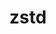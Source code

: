 ---
title: "zstd"
layout: cache
categories: [package, develop]
meta: {"compilers": ["apple-clang@16.0.0", "cce@18.0.0", "gcc@10.5.0", "gcc@11.1.0", "gcc@11.4.0", "gcc@12.3.0", "gcc@12.4.0", "gcc@13.2.0", "gcc@13.3.0", "gcc@7.3.1", "gcc@7.5.0", "intel-oneapi-compilers@2024.1.0", "intel-oneapi-compilers@2025.1.0", "msvc@19.39.33523"], "num_specs": 194, "num_specs_by_stack": {"aws-pcluster-neoverse_v1": 9, "aws-pcluster-x86_64_v4": 30, "bootstrap-aarch64-darwin": 7, "bootstrap-x86_64-linux-gnu": 8, "build_systems": 8, "data-vis-sdk": 8, "developer-tools-aarch64-linux-gnu": 8, "developer-tools-darwin": 7, "developer-tools-x86_64_v3-linux-gnu": 8, "e4s": 16, "e4s-cray-rhel": 12, "e4s-neoverse-v2": 16, "e4s-oneapi": 22, "e4s-rocm-external": 8, "hep": 8, "ml-darwin-aarch64-mps": 7, "ml-linux-aarch64-cpu": 8, "ml-linux-aarch64-cuda": 8, "ml-linux-x86_64-cpu": 8, "ml-linux-x86_64-cuda": 8, "ml-linux-x86_64-rocm": 8, "radiuss": 8, "radiuss-aws": 8, "radiuss-aws-aarch64": 11, "root": 194, "tutorial": 16, "windows-vis": 7}, "oss": ["amzn2", "centos7", "rhel8", "sequoia", "ubuntu18.04", "ubuntu20.04", "ubuntu22.04", "ubuntu24.04", "windows10.0.20348"], "platforms": ["darwin", "linux", "windows"], "stacks": ["aws-pcluster-neoverse_v1", "aws-pcluster-x86_64_v4", "bootstrap-aarch64-darwin", "bootstrap-x86_64-linux-gnu", "build_systems", "data-vis-sdk", "developer-tools-aarch64-linux-gnu", "developer-tools-darwin", "developer-tools-x86_64_v3-linux-gnu", "e4s", "e4s-cray-rhel", "e4s-neoverse-v2", "e4s-oneapi", "e4s-rocm-external", "hep", "ml-darwin-aarch64-mps", "ml-linux-aarch64-cpu", "ml-linux-aarch64-cuda", "ml-linux-x86_64-cpu", "ml-linux-x86_64-cuda", "ml-linux-x86_64-rocm", "radiuss", "radiuss-aws", "radiuss-aws-aarch64", "root", "tutorial", "windows-vis"], "targets": ["aarch64", "neoverse_v1", "neoverse_v2", "x86_64", "x86_64_v3", "x86_64_v4"], "versions": ["1.5.7"]}
spec_details: [{"compiler": "gcc@11.4.0", "hash": "2hme55xmmjsnmnus4gbr24rhoaxpp2ay", "os": "ubuntu22.04", "platform": "linux", "size": "-", "stacks": ["e4s", "e4s-rocm-external", "hep", "root", "tutorial"], "target": "x86_64_v3", "variants": ["build_system=makefile", "compression:=none", "libs:=shared,static", "+programs"], "versions": ["1.5.7"]}, {"compiler": "gcc@11.1.0", "hash": "2vryggn4zo4m4jaf64yanf5nahdpqlm2", "os": "ubuntu20.04", "platform": "linux", "size": "-", "stacks": ["data-vis-sdk", "root"], "target": "x86_64_v3", "variants": ["build_system=makefile", "compression:=none", "libs:=shared,static", "+programs"], "versions": ["1.5.7"]}, {"compiler": "intel-oneapi-compilers@2024.1.0", "hash": "2ymnzpmo4j3tmralraskw6ysjj2p2iyz", "os": "amzn2", "platform": "linux", "size": "-", "stacks": ["aws-pcluster-x86_64_v4", "root"], "target": "x86_64_v4", "variants": ["build_system=makefile", "compression:=none", "libs:=shared,static", "+programs"], "versions": ["1.5.7"]}, {"compiler": "gcc@13.3.0", "hash": "32xxs6di7rswuxohl274eenk66g27rol", "os": "rhel8", "platform": "linux", "size": "-", "stacks": ["developer-tools-aarch64-linux-gnu", "root"], "target": "aarch64", "variants": ["build_system=makefile", "compression:=none", "libs:=shared,static", "+programs"], "versions": ["1.5.7"]}, {"compiler": "intel-oneapi-compilers@2024.1.0", "hash": "3fbb76jeh2t47wmz6to74pbes34vowy5", "os": "amzn2", "platform": "linux", "size": "-", "stacks": ["aws-pcluster-x86_64_v4", "root"], "target": "x86_64_v3", "variants": ["build_system=makefile", "compression:=none", "libs:=shared,static", "+programs"], "versions": ["1.5.7"]}, {"compiler": "intel-oneapi-compilers@2025.1.0", "hash": "3in4kqqf6i74eai7hjmq3rqq3tp5jrd7", "os": "ubuntu22.04", "platform": "linux", "size": "-", "stacks": ["e4s-oneapi", "root"], "target": "x86_64_v3", "variants": ["build_system=makefile", "libs:=shared,static", "~programs"], "versions": ["1.5.7"]}, {"compiler": "gcc@7.3.1", "hash": "3lmp66r4mcfpkx2h3zuifvtuvie2e6z6", "os": "amzn2", "platform": "linux", "size": "-", "stacks": ["radiuss-aws-aarch64", "root"], "target": "aarch64", "variants": ["build_system=makefile", "compression:=none", "libs:=shared,static", "+programs"], "versions": ["1.5.7"]}, {"compiler": "gcc@13.2.0", "hash": "3qsmjx577d7gunybxfwrg43hzsf2eshf", "os": "ubuntu24.04", "platform": "linux", "size": "-", "stacks": ["ml-linux-aarch64-cpu", "ml-linux-aarch64-cuda", "root"], "target": "aarch64", "variants": ["build_system=makefile", "compression:=none", "libs:=shared,static", "+programs"], "versions": ["1.5.7"]}, {"compiler": "gcc@7.5.0", "hash": "3twyeevoiuitmzujdxt7vr563vgylocy", "os": "ubuntu18.04", "platform": "linux", "size": "-", "stacks": ["build_systems", "radiuss", "root"], "target": "x86_64_v3", "variants": ["build_system=makefile", "compression:=none", "libs:=shared,static", "+programs"], "versions": ["1.5.7"]}, {"compiler": "gcc@7.3.1", "hash": "3tzg2edwmx4xmb56xevpqnrfvft66mt3", "os": "amzn2", "platform": "linux", "size": "-", "stacks": ["radiuss-aws", "root"], "target": "x86_64_v3", "variants": ["build_system=makefile", "compression:=none", "libs:=shared,static", "+programs"], "versions": ["1.5.7"]}, {"compiler": "intel-oneapi-compilers@2024.1.0", "hash": "43kh6kv3464tw3yd4jxfv7ihcp3dl2b5", "os": "amzn2", "platform": "linux", "size": "-", "stacks": ["aws-pcluster-x86_64_v4", "root"], "target": "x86_64_v3", "variants": ["build_system=makefile", "compression:=none", "libs:=shared,static", "+programs"], "versions": ["1.5.7"]}, {"compiler": "intel-oneapi-compilers@2025.1.0", "hash": "4czh2ekdc4xontb5yqu7rm6lzcbwjusb", "os": "ubuntu22.04", "platform": "linux", "size": "-", "stacks": ["e4s-oneapi", "root"], "target": "x86_64_v3", "variants": ["build_system=makefile", "compression:=none", "libs:=shared,static", "+programs"], "versions": ["1.5.7"]}, {"compiler": "apple-clang@16.0.0", "hash": "4friablvl74bqampszwlzzmffvm2zboj", "os": "sequoia", "platform": "darwin", "size": "-", "stacks": ["bootstrap-aarch64-darwin", "developer-tools-darwin", "ml-darwin-aarch64-mps", "root"], "target": "aarch64", "variants": ["build_system=makefile", "compression:=none", "libs:=shared,static", "+programs"], "versions": ["1.5.7"]}, {"compiler": "cce@18.0.0", "hash": "4gzfylfjemcjxtui6c7r5agq2nu6wuss", "os": "rhel8", "platform": "linux", "size": "-", "stacks": ["e4s-cray-rhel", "root"], "target": "x86_64_v3", "variants": ["build_system=makefile", "libs:=shared,static", "~programs"], "versions": ["1.5.7"]}, {"compiler": "gcc@7.3.1", "hash": "4nnvjkujkzac7tyiatjwlt2psy4xnygi", "os": "amzn2", "platform": "linux", "size": "-", "stacks": ["radiuss-aws-aarch64", "root"], "target": "aarch64", "variants": ["build_system=makefile", "compression:=none", "libs:=shared,static", "+programs"], "versions": ["1.5.7"]}, {"compiler": "gcc@13.2.0", "hash": "4x66twiiom5ji7bdji3g5glnride7fnw", "os": "ubuntu24.04", "platform": "linux", "size": "-", "stacks": ["ml-linux-aarch64-cpu", "ml-linux-aarch64-cuda", "root"], "target": "aarch64", "variants": ["build_system=makefile", "compression:=none", "libs:=shared,static", "+programs"], "versions": ["1.5.7"]}, {"compiler": "intel-oneapi-compilers@2024.1.0", "hash": "57yew4dndxlfpakwa4z6ojju7ybhl6qg", "os": "amzn2", "platform": "linux", "size": "-", "stacks": ["aws-pcluster-x86_64_v4", "root"], "target": "x86_64_v3", "variants": ["build_system=makefile", "compression:=none", "libs:=shared,static", "+programs"], "versions": ["1.5.7"]}, {"compiler": "gcc@11.1.0", "hash": "5fuo73wpkjzfhrrf2yqwyq5ubjy3yah6", "os": "ubuntu20.04", "platform": "linux", "size": "-", "stacks": ["data-vis-sdk", "root"], "target": "x86_64_v3", "variants": ["build_system=makefile", "compression:=none", "libs:=shared,static", "+programs"], "versions": ["1.5.7"]}, {"compiler": "gcc@11.4.0", "hash": "5gylrsmjk66s3gocst2chcdez3nfipec", "os": "ubuntu22.04", "platform": "linux", "size": "-", "stacks": ["e4s-neoverse-v2", "root"], "target": "neoverse_v2", "variants": ["build_system=makefile", "compression:=none", "libs:=shared,static", "+programs"], "versions": ["1.5.7"]}, {"compiler": "intel-oneapi-compilers@2025.1.0", "hash": "5l53mmp7ybq7rslivxogjxbhdpdixebi", "os": "ubuntu22.04", "platform": "linux", "size": "-", "stacks": ["e4s-oneapi", "root"], "target": "x86_64_v3", "variants": ["build_system=makefile", "compression:=none", "libs:=shared,static", "+programs"], "versions": ["1.5.7"]}, {"compiler": "gcc@12.3.0", "hash": "5r2xn5efe7fwf5mm7v6vcznb27u2bm2n", "os": "ubuntu22.04", "platform": "linux", "size": "-", "stacks": ["root", "tutorial"], "target": "x86_64_v3", "variants": ["build_system=makefile", "compression:=none", "libs:=shared,static", "+programs"], "versions": ["1.5.7"]}, {"compiler": "gcc@13.3.0", "hash": "5xowc5wh2a4hpno7wjuecvfyqakpitia", "os": "rhel8", "platform": "linux", "size": "-", "stacks": ["developer-tools-aarch64-linux-gnu", "root"], "target": "aarch64", "variants": ["build_system=makefile", "compression:=none", "libs:=shared,static", "+programs"], "versions": ["1.5.7"]}, {"compiler": "gcc@7.3.1", "hash": "67fi34k5me72uazflu7kkz7ezxfnlkde", "os": "amzn2", "platform": "linux", "size": "-", "stacks": ["radiuss-aws-aarch64", "root"], "target": "aarch64", "variants": ["build_system=makefile", "compression:=none", "libs:=shared,static", "+programs"], "versions": ["1.5.7"]}, {"compiler": "gcc@7.3.1", "hash": "6c62wu4iohswtl5nxxlvwvcqeqq44zvd", "os": "amzn2", "platform": "linux", "size": "-", "stacks": ["radiuss-aws-aarch64", "root"], "target": "aarch64", "variants": ["build_system=makefile", "compression:=none", "libs:=shared,static", "+programs"], "versions": ["1.5.7"]}, {"compiler": "gcc@11.4.0", "hash": "6k6ozzcparn564crnmxeobzd6t2kj33q", "os": "ubuntu22.04", "platform": "linux", "size": "-", "stacks": ["e4s", "root"], "target": "x86_64_v3", "variants": ["build_system=makefile", "libs:=shared,static", "~programs"], "versions": ["1.5.7"]}, {"compiler": "gcc@13.2.0", "hash": "6oxf6h3m4c4vljdifgoitsfogssku25i", "os": "ubuntu24.04", "platform": "linux", "size": "-", "stacks": ["bootstrap-x86_64-linux-gnu", "ml-linux-x86_64-cpu", "ml-linux-x86_64-cuda", "ml-linux-x86_64-rocm", "root"], "target": "x86_64_v3", "variants": ["build_system=makefile", "compression:=none", "libs:=shared,static", "+programs"], "versions": ["1.5.7"]}, {"compiler": "gcc@7.5.0", "hash": "73msvq7hmnpj3fuomijtqakvdu2ko3vt", "os": "ubuntu18.04", "platform": "linux", "size": "-", "stacks": ["build_systems", "radiuss", "root"], "target": "x86_64_v3", "variants": ["build_system=makefile", "compression:=none", "libs:=shared,static", "+programs"], "versions": ["1.5.7"]}, {"compiler": "gcc@12.3.0", "hash": "75xbavqfkttes5udzgirxglyfkv2qn4c", "os": "ubuntu22.04", "platform": "linux", "size": "-", "stacks": ["root", "tutorial"], "target": "x86_64_v3", "variants": ["build_system=makefile", "compression:=none", "libs:=shared,static", "+programs"], "versions": ["1.5.7"]}, {"compiler": "apple-clang@16.0.0", "hash": "7esy7zn3zq3zl76yii6wq4jfquhiqoub", "os": "sequoia", "platform": "darwin", "size": "-", "stacks": ["bootstrap-aarch64-darwin", "developer-tools-darwin", "ml-darwin-aarch64-mps", "root"], "target": "aarch64", "variants": ["build_system=makefile", "compression:=none", "libs:=shared,static", "+programs"], "versions": ["1.5.7"]}, {"compiler": "apple-clang@16.0.0", "hash": "7ffrbpp6qycsxzse7fts46xqizail33d", "os": "sequoia", "platform": "darwin", "size": "-", "stacks": ["bootstrap-aarch64-darwin", "developer-tools-darwin", "ml-darwin-aarch64-mps", "root"], "target": "aarch64", "variants": ["build_system=makefile", "compression:=none", "libs:=shared,static", "+programs"], "versions": ["1.5.7"]}, {"compiler": "gcc@12.3.0", "hash": "7kgl4aqmfjm5bv7utvhlh4cgqbbyusqr", "os": "ubuntu22.04", "platform": "linux", "size": "-", "stacks": ["root", "tutorial"], "target": "x86_64_v3", "variants": ["build_system=makefile", "compression:=none", "libs:=shared,static", "+programs"], "versions": ["1.5.7"]}, {"compiler": "intel-oneapi-compilers@2024.1.0", "hash": "7mhht5jhcoqjwetwwgmt7qpolmtjcddd", "os": "amzn2", "platform": "linux", "size": "-", "stacks": ["aws-pcluster-x86_64_v4", "root"], "target": "x86_64_v4", "variants": ["build_system=makefile", "compression:=none", "libs:=shared,static", "+programs"], "versions": ["1.5.7"]}, {"compiler": "gcc@11.1.0", "hash": "7nmpz6q2hivxh5d33j5zodpoy7kydnaj", "os": "ubuntu20.04", "platform": "linux", "size": "-", "stacks": ["data-vis-sdk", "root"], "target": "x86_64_v3", "variants": ["build_system=makefile", "compression:=none", "libs:=shared,static", "+programs"], "versions": ["1.5.7"]}, {"compiler": "gcc@7.3.1", "hash": "7ohift2ix6go5nanif6v67l5wy7hmdhk", "os": "amzn2", "platform": "linux", "size": "-", "stacks": ["radiuss-aws", "root"], "target": "x86_64_v3", "variants": ["build_system=makefile", "compression:=none", "libs:=shared,static", "+programs"], "versions": ["1.5.7"]}, {"compiler": "gcc@11.4.0", "hash": "7s276g7rccnf7jekjoscfydaj3pjawao", "os": "ubuntu22.04", "platform": "linux", "size": "-", "stacks": ["e4s-neoverse-v2", "root"], "target": "neoverse_v2", "variants": ["build_system=makefile", "libs:=shared,static", "~programs"], "versions": ["1.5.7"]}, {"compiler": "gcc@11.4.0", "hash": "a3cwrhf2rnsxingf4f37aigos3ka66wf", "os": "ubuntu22.04", "platform": "linux", "size": "-", "stacks": ["e4s-neoverse-v2", "root"], "target": "neoverse_v2", "variants": ["build_system=makefile", "compression:=none", "libs:=shared,static", "+programs"], "versions": ["1.5.7"]}, {"compiler": "gcc@7.3.1", "hash": "a4twukfhicadjyfilzlotsgayjlp253e", "os": "amzn2", "platform": "linux", "size": "-", "stacks": ["radiuss-aws-aarch64", "root"], "target": "aarch64", "variants": ["build_system=makefile", "compression:=none", "libs:=shared,static", "+programs"], "versions": ["1.5.7"]}, {"compiler": "gcc@13.2.0", "hash": "abbqjtkrnx53qk73vkrp5bcpje5vbl4o", "os": "ubuntu24.04", "platform": "linux", "size": "-", "stacks": ["bootstrap-x86_64-linux-gnu", "ml-linux-x86_64-cpu", "ml-linux-x86_64-cuda", "ml-linux-x86_64-rocm", "root"], "target": "x86_64_v3", "variants": ["build_system=makefile", "compression:=none", "libs:=shared,static", "+programs"], "versions": ["1.5.7"]}, {"compiler": "intel-oneapi-compilers@2025.1.0", "hash": "accpz3aa2oe477umpaa3rvwognh7gzz3", "os": "ubuntu22.04", "platform": "linux", "size": "-", "stacks": ["e4s-oneapi", "root"], "target": "x86_64_v3", "variants": ["build_system=makefile", "libs:=shared,static", "~programs"], "versions": ["1.5.7"]}, {"compiler": "msvc@19.39.33523", "hash": "apkyaubmbxxzfcosme6nhycy7sivi7nd", "os": "windows10.0.20348", "platform": "windows", "size": "-", "stacks": ["root", "windows-vis"], "target": "x86_64", "variants": ["build_system=cmake", "build_type=Release", "generator=ninja", "~ipo", "libs:=shared,static", "~programs"], "versions": ["1.5.7"]}, {"compiler": "gcc@7.5.0", "hash": "aptdoum2ruf2ff6e4mimduvlzoocqjs2", "os": "ubuntu18.04", "platform": "linux", "size": "-", "stacks": ["build_systems", "radiuss", "root"], "target": "x86_64_v3", "variants": ["build_system=makefile", "compression:=none", "libs:=shared,static", "+programs"], "versions": ["1.5.7"]}, {"compiler": "gcc@7.3.1", "hash": "axfxff4s6k4trquw43ymaxllvuuetyxs", "os": "amzn2", "platform": "linux", "size": "-", "stacks": ["radiuss-aws-aarch64", "root"], "target": "aarch64", "variants": ["build_system=makefile", "compression:=none", "libs:=shared,static", "+programs"], "versions": ["1.5.7"]}, {"compiler": "gcc@13.2.0", "hash": "bboewskymokr7b6zvwn3zpeqlozxbuw6", "os": "ubuntu24.04", "platform": "linux", "size": "-", "stacks": ["ml-linux-aarch64-cpu", "ml-linux-aarch64-cuda", "root"], "target": "aarch64", "variants": ["build_system=makefile", "compression:=none", "libs:=shared,static", "+programs"], "versions": ["1.5.7"]}, {"compiler": "gcc@11.4.0", "hash": "bdobafmsbe7relb35gv32s2pqybvnr5y", "os": "ubuntu22.04", "platform": "linux", "size": "-", "stacks": ["e4s", "e4s-rocm-external", "hep", "root", "tutorial"], "target": "x86_64_v3", "variants": ["build_system=makefile", "compression:=none", "libs:=shared,static", "+programs"], "versions": ["1.5.7"]}, {"compiler": "gcc@7.3.1", "hash": "bdytu53vmdmcvkzya6mwavplgwymhruq", "os": "amzn2", "platform": "linux", "size": "-", "stacks": ["radiuss-aws", "root"], "target": "x86_64_v3", "variants": ["build_system=makefile", "compression:=none", "libs:=shared,static", "+programs"], "versions": ["1.5.7"]}, {"compiler": "gcc@11.4.0", "hash": "cgkiug2raat5yckxwfagejnte74ungb5", "os": "ubuntu22.04", "platform": "linux", "size": "-", "stacks": ["e4s", "root"], "target": "x86_64_v3", "variants": ["build_system=makefile", "libs:=shared,static", "~programs"], "versions": ["1.5.7"]}, {"compiler": "cce@18.0.0", "hash": "cgukhekpipj3aojcxmmtrui7obodgu7i", "os": "rhel8", "platform": "linux", "size": "-", "stacks": ["e4s-cray-rhel", "root"], "target": "x86_64_v3", "variants": ["build_system=makefile", "compression:=none", "libs:=shared,static", "+programs"], "versions": ["1.5.7"]}, {"compiler": "gcc@13.3.0", "hash": "cgzshd3zo4tsg6teltkuvrc4cn2gubci", "os": "rhel8", "platform": "linux", "size": "-", "stacks": ["developer-tools-aarch64-linux-gnu", "root"], "target": "aarch64", "variants": ["build_system=makefile", "compression:=none", "libs:=shared,static", "+programs"], "versions": ["1.5.7"]}, {"compiler": "gcc@12.3.0", "hash": "csbkly2wbyf5kq2roo5nbgingxj34u2u", "os": "ubuntu22.04", "platform": "linux", "size": "-", "stacks": ["root", "tutorial"], "target": "x86_64_v3", "variants": ["build_system=makefile", "compression:=none", "libs:=shared,static", "+programs"], "versions": ["1.5.7"]}, {"compiler": "intel-oneapi-compilers@2024.1.0", "hash": "cvhxer7o74qmphkgo3q77d7aiumsf2l2", "os": "amzn2", "platform": "linux", "size": "-", "stacks": ["aws-pcluster-x86_64_v4", "root"], "target": "x86_64_v3", "variants": ["build_system=makefile", "compression:=none", "libs:=shared,static", "+programs"], "versions": ["1.5.7"]}, {"compiler": "gcc@12.4.0", "hash": "dkqifuxe43ahg3xzmc4hp4q6onelwr7m", "os": "amzn2", "platform": "linux", "size": "-", "stacks": ["aws-pcluster-neoverse_v1", "root"], "target": "neoverse_v1", "variants": ["build_system=makefile", "compression:=none", "libs:=shared,static", "+programs"], "versions": ["1.5.7"]}, {"compiler": "intel-oneapi-compilers@2024.1.0", "hash": "dlulw4y57pnbrafomznap35gk6vdmio5", "os": "amzn2", "platform": "linux", "size": "-", "stacks": ["aws-pcluster-x86_64_v4", "root"], "target": "x86_64_v3", "variants": ["build_system=makefile", "compression:=none", "libs:=shared,static", "+programs"], "versions": ["1.5.7"]}, {"compiler": "intel-oneapi-compilers@2025.1.0", "hash": "dny7v33kamr7ceqrvtijvxfn32l65uxd", "os": "ubuntu22.04", "platform": "linux", "size": "-", "stacks": ["e4s-oneapi", "root"], "target": "x86_64_v3", "variants": ["build_system=makefile", "libs:=shared,static", "~programs"], "versions": ["1.5.7"]}, {"compiler": "gcc@7.5.0", "hash": "dvw5ddvwcoua2rg2e4bgl7r2ublivwgf", "os": "ubuntu18.04", "platform": "linux", "size": "-", "stacks": ["build_systems", "radiuss", "root"], "target": "x86_64_v3", "variants": ["build_system=makefile", "compression:=none", "libs:=shared,static", "+programs"], "versions": ["1.5.7"]}, {"compiler": "gcc@7.3.1", "hash": "dwmsnbdyj2vres7e4t5nbs2rrbqd3ior", "os": "amzn2", "platform": "linux", "size": "-", "stacks": ["radiuss-aws-aarch64", "root"], "target": "aarch64", "variants": ["build_system=makefile", "compression:=none", "libs:=shared,static", "+programs"], "versions": ["1.5.7"]}, {"compiler": "gcc@12.4.0", "hash": "dxqehzxnvkg7i4g4du3mkvjd6ylmxr57", "os": "amzn2", "platform": "linux", "size": "-", "stacks": ["aws-pcluster-neoverse_v1", "root"], "target": "neoverse_v1", "variants": ["build_system=makefile", "compression:=none", "libs:=shared,static", "+programs"], "versions": ["1.5.7"]}, {"compiler": "intel-oneapi-compilers@2025.1.0", "hash": "e7lpomn2pka5ogl6unuihvexvtcfojqr", "os": "ubuntu22.04", "platform": "linux", "size": "-", "stacks": ["e4s-oneapi", "root"], "target": "x86_64_v3", "variants": ["build_system=makefile", "libs:=shared,static", "~programs"], "versions": ["1.5.7"]}, {"compiler": "gcc@11.4.0", "hash": "efpmym2qp2buz2x553fitjupkc3cq4w5", "os": "ubuntu22.04", "platform": "linux", "size": "-", "stacks": ["e4s-neoverse-v2", "root"], "target": "neoverse_v2", "variants": ["build_system=makefile", "libs:=shared,static", "~programs"], "versions": ["1.5.7"]}, {"compiler": "gcc@11.4.0", "hash": "ej7zbg5p3ddz6qkjgi5r7mi6yyt4ilef", "os": "ubuntu22.04", "platform": "linux", "size": "-", "stacks": ["e4s", "root"], "target": "x86_64_v3", "variants": ["build_system=makefile", "libs:=shared,static", "~programs"], "versions": ["1.5.7"]}, {"compiler": "gcc@13.3.0", "hash": "epykb4mgqpdycc6xs3et7stzvwxediy7", "os": "rhel8", "platform": "linux", "size": "-", "stacks": ["developer-tools-aarch64-linux-gnu", "root"], "target": "aarch64", "variants": ["build_system=makefile", "compression:=none", "libs:=shared,static", "+programs"], "versions": ["1.5.7"]}, {"compiler": "cce@18.0.0", "hash": "etzg7p63pifgq5m7vaokee6le5lk6ufg", "os": "rhel8", "platform": "linux", "size": "-", "stacks": ["e4s-cray-rhel", "root"], "target": "x86_64_v3", "variants": ["build_system=makefile", "compression:=none", "libs:=shared,static", "+programs"], "versions": ["1.5.7"]}, {"compiler": "gcc@11.4.0", "hash": "f2s453slzylibazowqhwgvcnx6hinum3", "os": "ubuntu22.04", "platform": "linux", "size": "-", "stacks": ["e4s", "e4s-rocm-external", "hep", "root", "tutorial"], "target": "x86_64_v3", "variants": ["build_system=makefile", "compression:=none", "libs:=shared,static", "+programs"], "versions": ["1.5.7"]}, {"compiler": "gcc@11.1.0", "hash": "f64uarne6chde6lvr7r5qequwdjdm4sv", "os": "ubuntu20.04", "platform": "linux", "size": "-", "stacks": ["data-vis-sdk", "root"], "target": "x86_64_v3", "variants": ["build_system=makefile", "compression:=none", "libs:=shared,static", "+programs"], "versions": ["1.5.7"]}, {"compiler": "gcc@7.5.0", "hash": "flkblic6acpvbb4c22xkody2lyqmnjvt", "os": "ubuntu18.04", "platform": "linux", "size": "-", "stacks": ["build_systems", "radiuss", "root"], "target": "x86_64_v3", "variants": ["build_system=makefile", "compression:=none", "libs:=shared,static", "+programs"], "versions": ["1.5.7"]}, {"compiler": "gcc@11.4.0", "hash": "furyoxzkxqhbvcfqqxhvitygy5mhepru", "os": "ubuntu22.04", "platform": "linux", "size": "-", "stacks": ["e4s-neoverse-v2", "root"], "target": "neoverse_v2", "variants": ["build_system=makefile", "compression:=none", "libs:=shared,static", "+programs"], "versions": ["1.5.7"]}, {"compiler": "gcc@7.5.0", "hash": "fw224xxlqahk6yl5ylktcs6blcda5hgt", "os": "ubuntu18.04", "platform": "linux", "size": "-", "stacks": ["build_systems", "radiuss", "root"], "target": "x86_64_v3", "variants": ["build_system=makefile", "compression:=none", "libs:=shared,static", "+programs"], "versions": ["1.5.7"]}, {"compiler": "intel-oneapi-compilers@2024.1.0", "hash": "g43wwdjlyim2cuuheovgmoplrspnzkjs", "os": "amzn2", "platform": "linux", "size": "-", "stacks": ["aws-pcluster-x86_64_v4", "root"], "target": "x86_64_v3", "variants": ["build_system=makefile", "compression:=none", "libs:=shared,static", "+programs"], "versions": ["1.5.7"]}, {"compiler": "intel-oneapi-compilers@2025.1.0", "hash": "g5au5rhi37hs5flntyapgnlelugledlb", "os": "ubuntu22.04", "platform": "linux", "size": "-", "stacks": ["e4s-oneapi", "root"], "target": "x86_64_v3", "variants": ["build_system=makefile", "compression:=none", "libs:=shared,static", "+programs"], "versions": ["1.5.7"]}, {"compiler": "cce@18.0.0", "hash": "gba6vdipujxookqilna24ctaijjhrwzv", "os": "rhel8", "platform": "linux", "size": "-", "stacks": ["e4s-cray-rhel", "root"], "target": "x86_64_v3", "variants": ["build_system=makefile", "libs:=shared,static", "~programs"], "versions": ["1.5.7"]}, {"compiler": "gcc@7.3.1", "hash": "ggkpasmobqsppcxjgxt5cbdowksbgdyy", "os": "amzn2", "platform": "linux", "size": "-", "stacks": ["radiuss-aws-aarch64", "root"], "target": "aarch64", "variants": ["build_system=makefile", "compression:=none", "libs:=shared,static", "+programs"], "versions": ["1.5.7"]}, {"compiler": "intel-oneapi-compilers@2025.1.0", "hash": "go7z4rahjwqsgympa25fpzzrhnz7f75u", "os": "ubuntu22.04", "platform": "linux", "size": "-", "stacks": ["e4s-oneapi", "root"], "target": "x86_64_v3", "variants": ["build_system=makefile", "libs:=shared,static", "~programs"], "versions": ["1.5.7"]}, {"compiler": "intel-oneapi-compilers@2025.1.0", "hash": "gpmswfdycfwwtza3c4nhwyouop3ezcex", "os": "ubuntu22.04", "platform": "linux", "size": "-", "stacks": ["e4s-oneapi", "root"], "target": "x86_64_v3", "variants": ["build_system=makefile", "compression:=none", "libs:=shared,static", "+programs"], "versions": ["1.5.7"]}, {"compiler": "gcc@11.4.0", "hash": "h5rv5s5ipz7fakm263xq6yabzt3wpqa6", "os": "ubuntu22.04", "platform": "linux", "size": "-", "stacks": ["e4s", "e4s-rocm-external", "hep", "root", "tutorial"], "target": "x86_64_v3", "variants": ["build_system=makefile", "compression:=none", "libs:=shared,static", "+programs"], "versions": ["1.5.7"]}, {"compiler": "gcc@13.2.0", "hash": "hegb6iliunask635fshtm55mk53oqugj", "os": "ubuntu24.04", "platform": "linux", "size": "-", "stacks": ["ml-linux-aarch64-cpu", "ml-linux-aarch64-cuda", "root"], "target": "aarch64", "variants": ["build_system=makefile", "compression:=none", "libs:=shared,static", "+programs"], "versions": ["1.5.7"]}, {"compiler": "gcc@7.3.1", "hash": "hhh2ongpt2ost4gql3j5k6jqj4pr4yll", "os": "amzn2", "platform": "linux", "size": "-", "stacks": ["radiuss-aws", "root"], "target": "x86_64_v3", "variants": ["build_system=makefile", "compression:=none", "libs:=shared,static", "+programs"], "versions": ["1.5.7"]}, {"compiler": "gcc@13.2.0", "hash": "hncsudw2yggffx6k2ddyjslzu5evcs2x", "os": "ubuntu24.04", "platform": "linux", "size": "-", "stacks": ["ml-linux-aarch64-cpu", "ml-linux-aarch64-cuda", "root"], "target": "aarch64", "variants": ["build_system=makefile", "compression:=none", "libs:=shared,static", "+programs"], "versions": ["1.5.7"]}, {"compiler": "gcc@13.2.0", "hash": "hrgwht2njt7fohmc3bsblauzdk754u5y", "os": "ubuntu24.04", "platform": "linux", "size": "-", "stacks": ["bootstrap-x86_64-linux-gnu", "ml-linux-x86_64-cpu", "ml-linux-x86_64-cuda", "ml-linux-x86_64-rocm", "root"], "target": "x86_64_v3", "variants": ["build_system=makefile", "compression:=none", "libs:=shared,static", "+programs"], "versions": ["1.5.7"]}, {"compiler": "gcc@10.5.0", "hash": "hyvf5g6qufzxzbtyyxiwbwsm22i3stj2", "os": "centos7", "platform": "linux", "size": "-", "stacks": ["developer-tools-x86_64_v3-linux-gnu", "root"], "target": "x86_64_v3", "variants": ["build_system=makefile", "compression:=none", "libs:=shared,static", "+programs"], "versions": ["1.5.7"]}, {"compiler": "apple-clang@16.0.0", "hash": "i2jtubtim3arjusnntkl7dorlxg2qcht", "os": "sequoia", "platform": "darwin", "size": "-", "stacks": ["bootstrap-aarch64-darwin", "developer-tools-darwin", "ml-darwin-aarch64-mps", "root"], "target": "aarch64", "variants": ["build_system=makefile", "compression:=none", "libs:=shared,static", "+programs"], "versions": ["1.5.7"]}, {"compiler": "cce@18.0.0", "hash": "ierw2oy5xogz46colrrhi5ysxc65ftsl", "os": "rhel8", "platform": "linux", "size": "-", "stacks": ["e4s-cray-rhel", "root"], "target": "x86_64_v3", "variants": ["build_system=makefile", "libs:=shared,static", "~programs"], "versions": ["1.5.7"]}, {"compiler": "gcc@13.2.0", "hash": "iiol46qsnat6jm4rhcn75qr33eqlwm4r", "os": "ubuntu24.04", "platform": "linux", "size": "-", "stacks": ["bootstrap-x86_64-linux-gnu", "ml-linux-x86_64-cpu", "ml-linux-x86_64-cuda", "ml-linux-x86_64-rocm", "root"], "target": "x86_64_v3", "variants": ["build_system=makefile", "compression:=none", "libs:=shared,static", "+programs"], "versions": ["1.5.7"]}, {"compiler": "gcc@10.5.0", "hash": "ijnac5kfryjfkxf7pmdgbhr4ngacmbz2", "os": "centos7", "platform": "linux", "size": "-", "stacks": ["developer-tools-x86_64_v3-linux-gnu", "root"], "target": "x86_64_v3", "variants": ["build_system=makefile", "compression:=none", "libs:=shared,static", "+programs"], "versions": ["1.5.7"]}, {"compiler": "gcc@11.4.0", "hash": "ila5ulsfjvd7dutbnrrufxfcx4ws3h32", "os": "ubuntu22.04", "platform": "linux", "size": "-", "stacks": ["e4s", "e4s-rocm-external", "hep", "root", "tutorial"], "target": "x86_64_v3", "variants": ["build_system=makefile", "compression:=none", "libs:=shared,static", "+programs"], "versions": ["1.5.7"]}, {"compiler": "gcc@11.4.0", "hash": "j4xlplmdzfu7exu7wvxw7ualmtdpneos", "os": "ubuntu22.04", "platform": "linux", "size": "-", "stacks": ["e4s", "root"], "target": "x86_64_v3", "variants": ["build_system=makefile", "libs:=shared,static", "~programs"], "versions": ["1.5.7"]}, {"compiler": "gcc@11.4.0", "hash": "jkypxkxs2n5f6z3q2kywlfil72fgfese", "os": "ubuntu22.04", "platform": "linux", "size": "-", "stacks": ["e4s", "e4s-rocm-external", "hep", "root", "tutorial"], "target": "x86_64_v3", "variants": ["build_system=makefile", "compression:=none", "libs:=shared,static", "+programs"], "versions": ["1.5.7"]}, {"compiler": "msvc@19.39.33523", "hash": "jtsokm6duwvxzwmxcdte6wyf6ekgshvz", "os": "windows10.0.20348", "platform": "windows", "size": "-", "stacks": ["root", "windows-vis"], "target": "x86_64", "variants": ["build_system=cmake", "build_type=Release", "generator=ninja", "~ipo", "libs:=shared,static", "~programs"], "versions": ["1.5.7"]}, {"compiler": "gcc@11.1.0", "hash": "k32fgrutvdfob4ooxqeppiad3locvsjb", "os": "ubuntu20.04", "platform": "linux", "size": "-", "stacks": ["data-vis-sdk", "root"], "target": "x86_64_v3", "variants": ["build_system=makefile", "compression:=none", "libs:=shared,static", "+programs"], "versions": ["1.5.7"]}, {"compiler": "intel-oneapi-compilers@2025.1.0", "hash": "k4xk6nmfenjdprd5yp5ffjk5ug4g35xm", "os": "ubuntu22.04", "platform": "linux", "size": "-", "stacks": ["e4s-oneapi", "root"], "target": "x86_64_v3", "variants": ["build_system=makefile", "libs:=shared,static", "~programs"], "versions": ["1.5.7"]}, {"compiler": "gcc@13.3.0", "hash": "kcas5nt7h55koinsu6ow4otsfz62wwpv", "os": "rhel8", "platform": "linux", "size": "-", "stacks": ["developer-tools-aarch64-linux-gnu", "root"], "target": "aarch64", "variants": ["build_system=makefile", "compression:=none", "libs:=shared,static", "+programs"], "versions": ["1.5.7"]}, {"compiler": "gcc@12.3.0", "hash": "kcd26tbzk3nodpzfwtc3j4uitoragqse", "os": "ubuntu22.04", "platform": "linux", "size": "-", "stacks": ["root", "tutorial"], "target": "x86_64_v3", "variants": ["build_system=makefile", "compression:=none", "libs:=shared,static", "+programs"], "versions": ["1.5.7"]}, {"compiler": "intel-oneapi-compilers@2024.1.0", "hash": "khzpeu7uhibgdrmrhkwhl74k3vhpfh2d", "os": "amzn2", "platform": "linux", "size": "-", "stacks": ["aws-pcluster-x86_64_v4", "root"], "target": "x86_64_v3", "variants": ["build_system=makefile", "compression:=none", "libs:=shared,static", "+programs"], "versions": ["1.5.7"]}, {"compiler": "gcc@10.5.0", "hash": "kuw7fmwgxgtn4q4geoy5uahwec5wj6ir", "os": "centos7", "platform": "linux", "size": "-", "stacks": ["developer-tools-x86_64_v3-linux-gnu", "root"], "target": "x86_64_v3", "variants": ["build_system=makefile", "compression:=none", "libs:=shared,static", "+programs"], "versions": ["1.5.7"]}, {"compiler": "gcc@11.4.0", "hash": "kvjmbmdjhbxnqp6jvuotuz5arww6c2b6", "os": "ubuntu22.04", "platform": "linux", "size": "-", "stacks": ["e4s-neoverse-v2", "root"], "target": "neoverse_v2", "variants": ["build_system=makefile", "libs:=shared,static", "~programs"], "versions": ["1.5.7"]}, {"compiler": "gcc@13.2.0", "hash": "l4dynezi725kt4hewtovrzxz6256msh2", "os": "ubuntu24.04", "platform": "linux", "size": "-", "stacks": ["bootstrap-x86_64-linux-gnu", "ml-linux-x86_64-cpu", "ml-linux-x86_64-cuda", "ml-linux-x86_64-rocm", "root"], "target": "x86_64_v3", "variants": ["build_system=makefile", "compression:=none", "libs:=shared,static", "+programs"], "versions": ["1.5.7"]}, {"compiler": "intel-oneapi-compilers@2024.1.0", "hash": "l7x5kaupfr53b3ju6zyv272ndbikkbrx", "os": "amzn2", "platform": "linux", "size": "-", "stacks": ["aws-pcluster-x86_64_v4", "root"], "target": "x86_64_v4", "variants": ["build_system=makefile", "compression:=none", "libs:=shared,static", "+programs"], "versions": ["1.5.7"]}, {"compiler": "intel-oneapi-compilers@2024.1.0", "hash": "lf64qsoh5reyami2khtihkvxuz2zq7ja", "os": "amzn2", "platform": "linux", "size": "-", "stacks": ["aws-pcluster-x86_64_v4", "root"], "target": "x86_64_v3", "variants": ["build_system=makefile", "compression:=none", "libs:=shared,static", "+programs"], "versions": ["1.5.7"]}, {"compiler": "intel-oneapi-compilers@2024.1.0", "hash": "lhognvi2tysmbk66he54fotxdwrbil3o", "os": "amzn2", "platform": "linux", "size": "-", "stacks": ["aws-pcluster-x86_64_v4", "root"], "target": "x86_64_v3", "variants": ["build_system=makefile", "compression:=none", "libs:=shared,static", "+programs"], "versions": ["1.5.7"]}, {"compiler": "intel-oneapi-compilers@2025.1.0", "hash": "lincg3solbwtpg5l6bytd2cb3zuujf7l", "os": "ubuntu22.04", "platform": "linux", "size": "-", "stacks": ["e4s-oneapi", "root"], "target": "x86_64_v3", "variants": ["build_system=makefile", "libs:=shared,static", "~programs"], "versions": ["1.5.7"]}, {"compiler": "gcc@11.4.0", "hash": "ljh5ibcwxa6nnva3a5pio2hihrlz7ucm", "os": "ubuntu22.04", "platform": "linux", "size": "-", "stacks": ["e4s", "e4s-rocm-external", "hep", "root", "tutorial"], "target": "x86_64_v3", "variants": ["build_system=makefile", "compression:=none", "libs:=shared,static", "+programs"], "versions": ["1.5.7"]}, {"compiler": "gcc@12.4.0", "hash": "lk23a35yrmdmtgq3gm7b3kt6bwjux63g", "os": "amzn2", "platform": "linux", "size": "-", "stacks": ["aws-pcluster-neoverse_v1", "root"], "target": "neoverse_v1", "variants": ["build_system=makefile", "compression:=none", "libs:=shared,static", "+programs"], "versions": ["1.5.7"]}, {"compiler": "gcc@13.3.0", "hash": "lksgddamhonl4qc5cppusyct2jnh765f", "os": "rhel8", "platform": "linux", "size": "-", "stacks": ["developer-tools-aarch64-linux-gnu", "root"], "target": "aarch64", "variants": ["build_system=makefile", "compression:=none", "libs:=shared,static", "+programs"], "versions": ["1.5.7"]}, {"compiler": "intel-oneapi-compilers@2025.1.0", "hash": "lnijxqgm32fy7zo4qnz22rm5pgcliufa", "os": "ubuntu22.04", "platform": "linux", "size": "-", "stacks": ["e4s-oneapi", "root"], "target": "x86_64_v3", "variants": ["build_system=makefile", "libs:=shared,static", "~programs"], "versions": ["1.5.7"]}, {"compiler": "gcc@7.3.1", "hash": "lr6hm66pcmpd7fwvgnagcfqverqlqqaz", "os": "amzn2", "platform": "linux", "size": "-", "stacks": ["radiuss-aws", "root"], "target": "x86_64_v3", "variants": ["build_system=makefile", "compression:=none", "libs:=shared,static", "+programs"], "versions": ["1.5.7"]}, {"compiler": "gcc@12.4.0", "hash": "lwc7fos2zyrzblgoeaate56eedgj4yve", "os": "amzn2", "platform": "linux", "size": "-", "stacks": ["aws-pcluster-neoverse_v1", "root"], "target": "neoverse_v1", "variants": ["build_system=makefile", "compression:=none", "libs:=shared,static", "+programs"], "versions": ["1.5.7"]}, {"compiler": "cce@18.0.0", "hash": "m5hwhjox3dfp2pdmajumqyepryt6kyib", "os": "rhel8", "platform": "linux", "size": "-", "stacks": ["e4s-cray-rhel", "root"], "target": "x86_64_v3", "variants": ["build_system=makefile", "compression:=none", "libs:=shared,static", "+programs"], "versions": ["1.5.7"]}, {"compiler": "gcc@10.5.0", "hash": "mepberz4iqvcvupt72mh7qabcd36k4sq", "os": "centos7", "platform": "linux", "size": "-", "stacks": ["developer-tools-x86_64_v3-linux-gnu", "root"], "target": "x86_64_v3", "variants": ["build_system=makefile", "compression:=none", "libs:=shared,static", "+programs"], "versions": ["1.5.7"]}, {"compiler": "intel-oneapi-compilers@2024.1.0", "hash": "mpqu2lem23qrvpb227gwgy6zdzdwvf2n", "os": "amzn2", "platform": "linux", "size": "-", "stacks": ["aws-pcluster-x86_64_v4", "root"], "target": "x86_64_v4", "variants": ["build_system=makefile", "compression:=none", "libs:=shared,static", "+programs"], "versions": ["1.5.7"]}, {"compiler": "gcc@12.3.0", "hash": "mz5njdysr2wbmaxhvyohawxf7c3g4epu", "os": "ubuntu22.04", "platform": "linux", "size": "-", "stacks": ["root", "tutorial"], "target": "x86_64_v3", "variants": ["build_system=makefile", "compression:=none", "libs:=shared,static", "+programs"], "versions": ["1.5.7"]}, {"compiler": "cce@18.0.0", "hash": "n3mby2nz4cr5db4bgxmq7mqffswmdavx", "os": "rhel8", "platform": "linux", "size": "-", "stacks": ["e4s-cray-rhel", "root"], "target": "x86_64_v3", "variants": ["build_system=makefile", "libs:=shared,static", "~programs"], "versions": ["1.5.7"]}, {"compiler": "intel-oneapi-compilers@2025.1.0", "hash": "n6asqywy5nnsonu4w45kqxiewwkthlw3", "os": "ubuntu22.04", "platform": "linux", "size": "-", "stacks": ["e4s-oneapi", "root"], "target": "x86_64_v3", "variants": ["build_system=makefile", "libs:=shared,static", "~programs"], "versions": ["1.5.7"]}, {"compiler": "gcc@13.3.0", "hash": "ncdf36nydplr6jzl33ktdqqhbnec3eav", "os": "rhel8", "platform": "linux", "size": "-", "stacks": ["developer-tools-aarch64-linux-gnu", "root"], "target": "aarch64", "variants": ["build_system=makefile", "compression:=none", "libs:=shared,static", "+programs"], "versions": ["1.5.7"]}, {"compiler": "intel-oneapi-compilers@2025.1.0", "hash": "nfvnufkgfturdabkdwslspgrzhgsypy3", "os": "ubuntu22.04", "platform": "linux", "size": "-", "stacks": ["e4s-oneapi", "root"], "target": "x86_64_v3", "variants": ["build_system=makefile", "compression:=none", "libs:=shared,static", "+programs"], "versions": ["1.5.7"]}, {"compiler": "intel-oneapi-compilers@2024.1.0", "hash": "nioivjxiw4co5c4kn546uyo23q2iisit", "os": "amzn2", "platform": "linux", "size": "-", "stacks": ["aws-pcluster-x86_64_v4", "root"], "target": "x86_64_v4", "variants": ["build_system=makefile", "compression:=none", "libs:=shared,static", "+programs"], "versions": ["1.5.7"]}, {"compiler": "gcc@11.4.0", "hash": "nmmcckvwjuesvsca3c5blgfjj2bsjl7f", "os": "ubuntu22.04", "platform": "linux", "size": "-", "stacks": ["e4s", "root"], "target": "x86_64_v3", "variants": ["build_system=makefile", "libs:=shared,static", "~programs"], "versions": ["1.5.7"]}, {"compiler": "intel-oneapi-compilers@2024.1.0", "hash": "nn4jng5alfcvjyfo2ex7wkyqaqaswu3n", "os": "amzn2", "platform": "linux", "size": "-", "stacks": ["aws-pcluster-x86_64_v4", "root"], "target": "x86_64_v3", "variants": ["build_system=makefile", "compression:=none", "libs:=shared,static", "+programs"], "versions": ["1.5.7"]}, {"compiler": "intel-oneapi-compilers@2024.1.0", "hash": "nw5ux7sum3ukzryxbkvz25z6l5ijcc4q", "os": "amzn2", "platform": "linux", "size": "-", "stacks": ["aws-pcluster-x86_64_v4", "root"], "target": "x86_64_v3", "variants": ["build_system=makefile", "compression:=none", "libs:=shared,static", "+programs"], "versions": ["1.5.7"]}, {"compiler": "msvc@19.39.33523", "hash": "nyiqixf35n2g7lcvozlzuqpvfqseinpp", "os": "windows10.0.20348", "platform": "windows", "size": "-", "stacks": ["root", "windows-vis"], "target": "x86_64", "variants": ["build_system=cmake", "build_type=Release", "generator=ninja", "~ipo", "libs:=shared,static", "~programs"], "versions": ["1.5.7"]}, {"compiler": "gcc@13.2.0", "hash": "o6jd2qtynahymzu5gty3zaumxryxo7ms", "os": "ubuntu24.04", "platform": "linux", "size": "-", "stacks": ["bootstrap-x86_64-linux-gnu", "ml-linux-x86_64-cpu", "ml-linux-x86_64-cuda", "ml-linux-x86_64-rocm", "root"], "target": "x86_64_v3", "variants": ["build_system=makefile", "compression:=none", "libs:=shared,static", "+programs"], "versions": ["1.5.7"]}, {"compiler": "gcc@11.4.0", "hash": "oa24y7wpwwadwnrnt7j6piahi2drr7nx", "os": "ubuntu22.04", "platform": "linux", "size": "-", "stacks": ["e4s", "root"], "target": "x86_64_v3", "variants": ["build_system=makefile", "libs:=shared,static", "~programs"], "versions": ["1.5.7"]}, {"compiler": "gcc@13.2.0", "hash": "obriyyhi24m4e3775c2euc546bhr372r", "os": "ubuntu24.04", "platform": "linux", "size": "-", "stacks": ["ml-linux-aarch64-cpu", "ml-linux-aarch64-cuda", "root"], "target": "aarch64", "variants": ["build_system=makefile", "compression:=none", "libs:=shared,static", "+programs"], "versions": ["1.5.7"]}, {"compiler": "gcc@12.4.0", "hash": "oi7aefk6qmgy7coe4yo45rrson5qg47x", "os": "amzn2", "platform": "linux", "size": "-", "stacks": ["aws-pcluster-neoverse_v1", "root"], "target": "neoverse_v1", "variants": ["build_system=makefile", "compression:=none", "libs:=shared,static", "+programs"], "versions": ["1.5.7"]}, {"compiler": "gcc@12.4.0", "hash": "oy5vteopvhpen7odztaxwwrcb7iq3mbw", "os": "amzn2", "platform": "linux", "size": "-", "stacks": ["aws-pcluster-neoverse_v1", "root"], "target": "neoverse_v1", "variants": ["build_system=makefile", "compression:=none", "libs:=shared,static", "+programs"], "versions": ["1.5.7"]}, {"compiler": "gcc@11.1.0", "hash": "p6frbfsdbc7ts6uijn7vjfvszlzrpeac", "os": "ubuntu20.04", "platform": "linux", "size": "-", "stacks": ["data-vis-sdk", "root"], "target": "x86_64_v3", "variants": ["build_system=makefile", "compression:=none", "libs:=shared,static", "+programs"], "versions": ["1.5.7"]}, {"compiler": "gcc@12.4.0", "hash": "pcgagbf3ehgtsfswv7mkfmm7pke4pvnk", "os": "amzn2", "platform": "linux", "size": "-", "stacks": ["aws-pcluster-neoverse_v1", "root"], "target": "neoverse_v1", "variants": ["build_system=makefile", "compression:=none", "libs:=shared,static", "+programs"], "versions": ["1.5.7"]}, {"compiler": "intel-oneapi-compilers@2025.1.0", "hash": "penpkkjims3n4fxlthtw5xka3hv7yefe", "os": "ubuntu22.04", "platform": "linux", "size": "-", "stacks": ["e4s-oneapi", "root"], "target": "x86_64_v3", "variants": ["build_system=makefile", "compression:=none", "libs:=shared,static", "+programs"], "versions": ["1.5.7"]}, {"compiler": "intel-oneapi-compilers@2024.1.0", "hash": "pm7w2hf5guo7kzk5bynb6zvmig2rfh37", "os": "amzn2", "platform": "linux", "size": "-", "stacks": ["aws-pcluster-x86_64_v4", "root"], "target": "x86_64_v3", "variants": ["build_system=makefile", "compression:=none", "libs:=shared,static", "+programs"], "versions": ["1.5.7"]}, {"compiler": "gcc@10.5.0", "hash": "putmkz75uouoj66vg4whofcacdjy2w66", "os": "centos7", "platform": "linux", "size": "-", "stacks": ["developer-tools-x86_64_v3-linux-gnu", "root"], "target": "x86_64_v3", "variants": ["build_system=makefile", "compression:=none", "libs:=shared,static", "+programs"], "versions": ["1.5.7"]}, {"compiler": "gcc@7.5.0", "hash": "pwtqlcelnnznf7ownevnwytflrqqeyke", "os": "ubuntu18.04", "platform": "linux", "size": "-", "stacks": ["build_systems", "radiuss", "root"], "target": "x86_64_v3", "variants": ["build_system=makefile", "compression:=none", "libs:=shared,static", "+programs"], "versions": ["1.5.7"]}, {"compiler": "intel-oneapi-compilers@2024.1.0", "hash": "q7aqsu345v6lzwuzbexcqix7j2c26ngc", "os": "amzn2", "platform": "linux", "size": "-", "stacks": ["aws-pcluster-x86_64_v4", "root"], "target": "x86_64_v4", "variants": ["build_system=makefile", "compression:=none", "libs:=shared,static", "+programs"], "versions": ["1.5.7"]}, {"compiler": "intel-oneapi-compilers@2025.1.0", "hash": "qarmxr2xbp5no2cebahkkv5qur53olvm", "os": "ubuntu22.04", "platform": "linux", "size": "-", "stacks": ["e4s-oneapi", "root"], "target": "x86_64_v3", "variants": ["build_system=makefile", "compression:=none", "libs:=shared,static", "+programs"], "versions": ["1.5.7"]}, {"compiler": "gcc@11.4.0", "hash": "qgap3zupviorctoatvzddjipjojud3tt", "os": "ubuntu22.04", "platform": "linux", "size": "-", "stacks": ["e4s", "root"], "target": "x86_64_v3", "variants": ["build_system=makefile", "libs:=shared,static", "~programs"], "versions": ["1.5.7"]}, {"compiler": "cce@18.0.0", "hash": "qh5bu2snu564kp2ypm42pl3odbmzbiif", "os": "rhel8", "platform": "linux", "size": "-", "stacks": ["e4s-cray-rhel", "root"], "target": "x86_64_v3", "variants": ["build_system=makefile", "compression:=none", "libs:=shared,static", "+programs"], "versions": ["1.5.7"]}, {"compiler": "gcc@12.3.0", "hash": "qmbemyd2ps6lkltq5akemirn6ntfuk7v", "os": "ubuntu22.04", "platform": "linux", "size": "-", "stacks": ["root", "tutorial"], "target": "x86_64_v3", "variants": ["build_system=makefile", "compression:=none", "libs:=shared,static", "+programs"], "versions": ["1.5.7"]}, {"compiler": "gcc@11.4.0", "hash": "qqpgcrdoucb5p3owo4eu7ksla44hapf2", "os": "ubuntu22.04", "platform": "linux", "size": "-", "stacks": ["e4s-neoverse-v2", "root"], "target": "neoverse_v2", "variants": ["build_system=makefile", "compression:=none", "libs:=shared,static", "+programs"], "versions": ["1.5.7"]}, {"compiler": "intel-oneapi-compilers@2024.1.0", "hash": "qrhgh2pny4whtgiqw4sxxhbid3gark7w", "os": "amzn2", "platform": "linux", "size": "-", "stacks": ["aws-pcluster-x86_64_v4", "root"], "target": "x86_64_v4", "variants": ["build_system=makefile", "compression:=none", "libs:=shared,static", "+programs"], "versions": ["1.5.7"]}, {"compiler": "gcc@13.3.0", "hash": "qrwepolwpfvdcv4s26bq5gio4muceeiy", "os": "rhel8", "platform": "linux", "size": "-", "stacks": ["developer-tools-aarch64-linux-gnu", "root"], "target": "aarch64", "variants": ["build_system=makefile", "compression:=none", "libs:=shared,static", "+programs"], "versions": ["1.5.7"]}, {"compiler": "gcc@11.1.0", "hash": "r3uqrxvf3itigdacrngyfdh4ilhb6mjm", "os": "ubuntu20.04", "platform": "linux", "size": "-", "stacks": ["data-vis-sdk", "root"], "target": "x86_64_v3", "variants": ["build_system=makefile", "compression:=none", "libs:=shared,static", "+programs"], "versions": ["1.5.7"]}, {"compiler": "gcc@11.4.0", "hash": "r5je75miifs7i4emqun5j2atdlqgelj5", "os": "ubuntu22.04", "platform": "linux", "size": "-", "stacks": ["e4s", "e4s-rocm-external", "hep", "root", "tutorial"], "target": "x86_64_v3", "variants": ["build_system=makefile", "compression:=none", "libs:=shared,static", "+programs"], "versions": ["1.5.7"]}, {"compiler": "msvc@19.39.33523", "hash": "r64gk2vds654rodfj2nxk2vssea4arys", "os": "windows10.0.20348", "platform": "windows", "size": "-", "stacks": ["root", "windows-vis"], "target": "x86_64", "variants": ["build_system=cmake", "build_type=Release", "generator=ninja", "~ipo", "libs:=shared,static", "~programs"], "versions": ["1.5.7"]}, {"compiler": "gcc@10.5.0", "hash": "rbqxdxv6rmmpefblowtexn2lvov53hd3", "os": "centos7", "platform": "linux", "size": "-", "stacks": ["developer-tools-x86_64_v3-linux-gnu", "root"], "target": "x86_64_v3", "variants": ["build_system=makefile", "compression:=none", "libs:=shared,static", "+programs"], "versions": ["1.5.7"]}, {"compiler": "intel-oneapi-compilers@2024.1.0", "hash": "re3qxtkflolfhpubovji2tdt4lb7xfrg", "os": "amzn2", "platform": "linux", "size": "-", "stacks": ["aws-pcluster-x86_64_v4", "root"], "target": "x86_64_v3", "variants": ["build_system=makefile", "compression:=none", "libs:=shared,static", "+programs"], "versions": ["1.5.7"]}, {"compiler": "gcc@13.2.0", "hash": "riya5gf75sxqfw7hkhrwvps2qbpz34a4", "os": "ubuntu24.04", "platform": "linux", "size": "-", "stacks": ["ml-linux-aarch64-cpu", "ml-linux-aarch64-cuda", "root"], "target": "aarch64", "variants": ["build_system=makefile", "compression:=none", "libs:=shared,static", "+programs"], "versions": ["1.5.7"]}, {"compiler": "gcc@13.2.0", "hash": "rl6ym2f6g3brihjbyvzvkrwprl57e6sh", "os": "ubuntu24.04", "platform": "linux", "size": "-", "stacks": ["bootstrap-x86_64-linux-gnu", "ml-linux-x86_64-cpu", "ml-linux-x86_64-cuda", "ml-linux-x86_64-rocm", "root"], "target": "x86_64_v3", "variants": ["build_system=makefile", "compression:=none", "libs:=shared,static", "+programs"], "versions": ["1.5.7"]}, {"compiler": "cce@18.0.0", "hash": "rwmlvk5ju4hn4pb52rvlivyxvs6g6jyu", "os": "rhel8", "platform": "linux", "size": "-", "stacks": ["e4s-cray-rhel", "root"], "target": "x86_64_v3", "variants": ["build_system=makefile", "compression:=none", "libs:=shared,static", "+programs"], "versions": ["1.5.7"]}, {"compiler": "gcc@7.3.1", "hash": "rwxf2b7wes2rkpgvl6luybsiktu3rao5", "os": "amzn2", "platform": "linux", "size": "-", "stacks": ["radiuss-aws-aarch64", "root"], "target": "aarch64", "variants": ["build_system=makefile", "compression:=none", "libs:=shared,static", "+programs"], "versions": ["1.5.7"]}, {"compiler": "intel-oneapi-compilers@2024.1.0", "hash": "s2tzfumqdonatyl4ca4rrbiiz7nqrypj", "os": "amzn2", "platform": "linux", "size": "-", "stacks": ["aws-pcluster-x86_64_v4", "root"], "target": "x86_64_v3", "variants": ["build_system=makefile", "compression:=none", "libs:=shared,static", "+programs"], "versions": ["1.5.7"]}, {"compiler": "gcc@7.3.1", "hash": "s4w2xixyrdkkxkstsob4lzjuztqvkzna", "os": "amzn2", "platform": "linux", "size": "-", "stacks": ["radiuss-aws", "root"], "target": "x86_64_v3", "variants": ["build_system=makefile", "compression:=none", "libs:=shared,static", "+programs"], "versions": ["1.5.7"]}, {"compiler": "gcc@11.4.0", "hash": "s73xv6indza4abuxaz2trnkf3fu7h5rk", "os": "ubuntu22.04", "platform": "linux", "size": "-", "stacks": ["e4s-neoverse-v2", "root"], "target": "neoverse_v2", "variants": ["build_system=makefile", "libs:=shared,static", "~programs"], "versions": ["1.5.7"]}, {"compiler": "intel-oneapi-compilers@2025.1.0", "hash": "slamxj2drlfw57tuzjjaqivsbnhu3xnf", "os": "ubuntu22.04", "platform": "linux", "size": "-", "stacks": ["e4s-oneapi", "root"], "target": "x86_64_v3", "variants": ["build_system=makefile", "compression:=none", "libs:=shared,static", "+programs"], "versions": ["1.5.7"]}, {"compiler": "apple-clang@16.0.0", "hash": "sq77oaibvvtcsbuzt72ihb7y57rlzrnt", "os": "sequoia", "platform": "darwin", "size": "-", "stacks": ["bootstrap-aarch64-darwin", "developer-tools-darwin", "ml-darwin-aarch64-mps", "root"], "target": "aarch64", "variants": ["build_system=makefile", "compression:=none", "libs:=shared,static", "+programs"], "versions": ["1.5.7"]}, {"compiler": "gcc@7.3.1", "hash": "srvbchkulwslnpdggs2em3tscsj2lzby", "os": "amzn2", "platform": "linux", "size": "-", "stacks": ["radiuss-aws-aarch64", "root"], "target": "aarch64", "variants": ["build_system=makefile", "compression:=none", "libs:=shared,static", "+programs"], "versions": ["1.5.7"]}, {"compiler": "cce@18.0.0", "hash": "ssxib5wrarwjd6lsqxlja7363hzxa5la", "os": "rhel8", "platform": "linux", "size": "-", "stacks": ["e4s-cray-rhel", "root"], "target": "x86_64_v3", "variants": ["build_system=makefile", "compression:=none", "libs:=shared,static", "+programs"], "versions": ["1.5.7"]}, {"compiler": "gcc@7.3.1", "hash": "t3ab6yqpwowg6iqh2crxsbcdlcqkwibv", "os": "amzn2", "platform": "linux", "size": "-", "stacks": ["radiuss-aws-aarch64", "root"], "target": "aarch64", "variants": ["build_system=makefile", "compression:=none", "libs:=shared,static", "+programs"], "versions": ["1.5.7"]}, {"compiler": "gcc@7.5.0", "hash": "t4fobd2zjiz3emb4ac7r56goq6y7a2be", "os": "ubuntu18.04", "platform": "linux", "size": "-", "stacks": ["build_systems", "radiuss", "root"], "target": "x86_64_v3", "variants": ["build_system=makefile", "compression:=none", "libs:=shared,static", "+programs"], "versions": ["1.5.7"]}, {"compiler": "gcc@11.1.0", "hash": "t4z73cxmkumna4ir56c55ruzzpspdgpo", "os": "ubuntu20.04", "platform": "linux", "size": "-", "stacks": ["data-vis-sdk", "root"], "target": "x86_64_v3", "variants": ["build_system=makefile", "compression:=none", "libs:=shared,static", "+programs"], "versions": ["1.5.7"]}, {"compiler": "gcc@10.5.0", "hash": "t6avsvfdqixmlljtirys6p5zk5zb7d3b", "os": "centos7", "platform": "linux", "size": "-", "stacks": ["developer-tools-x86_64_v3-linux-gnu", "root"], "target": "x86_64_v3", "variants": ["build_system=makefile", "compression:=none", "libs:=shared,static", "+programs"], "versions": ["1.5.7"]}, {"compiler": "cce@18.0.0", "hash": "tclhmq7l7wbphbnpkjuysfi25i7qjnqv", "os": "rhel8", "platform": "linux", "size": "-", "stacks": ["e4s-cray-rhel", "root"], "target": "x86_64_v3", "variants": ["build_system=makefile", "libs:=shared,static", "~programs"], "versions": ["1.5.7"]}, {"compiler": "intel-oneapi-compilers@2024.1.0", "hash": "teanju7mgeb632eqboflnsv5fnnbofgq", "os": "amzn2", "platform": "linux", "size": "-", "stacks": ["aws-pcluster-x86_64_v4", "root"], "target": "x86_64_v4", "variants": ["build_system=makefile", "compression:=none", "libs:=shared,static", "+programs"], "versions": ["1.5.7"]}, {"compiler": "intel-oneapi-compilers@2025.1.0", "hash": "thab7sojak3nbiyymfoihiesufgyp37l", "os": "ubuntu22.04", "platform": "linux", "size": "-", "stacks": ["e4s-oneapi", "root"], "target": "x86_64_v3", "variants": ["build_system=makefile", "compression:=none", "libs:=shared,static", "+programs"], "versions": ["1.5.7"]}, {"compiler": "gcc@13.2.0", "hash": "tjgbe2cletrgqco7md2rykvdtpmaeyxg", "os": "ubuntu24.04", "platform": "linux", "size": "-", "stacks": ["bootstrap-x86_64-linux-gnu", "ml-linux-x86_64-cpu", "ml-linux-x86_64-cuda", "ml-linux-x86_64-rocm", "root"], "target": "x86_64_v3", "variants": ["build_system=makefile", "compression:=none", "libs:=shared,static", "+programs"], "versions": ["1.5.7"]}, {"compiler": "gcc@11.4.0", "hash": "tl4phy2hanc7gz5sotstdkwwcvrhgfh4", "os": "ubuntu22.04", "platform": "linux", "size": "-", "stacks": ["e4s-neoverse-v2", "root"], "target": "neoverse_v2", "variants": ["build_system=makefile", "compression:=none", "libs:=shared,static", "+programs"], "versions": ["1.5.7"]}, {"compiler": "gcc@12.4.0", "hash": "tmnmqeo4pnqn42st3pb6ibdfa7bskse5", "os": "amzn2", "platform": "linux", "size": "-", "stacks": ["aws-pcluster-neoverse_v1", "root"], "target": "neoverse_v1", "variants": ["build_system=makefile", "compression:=none", "libs:=shared,static", "+programs"], "versions": ["1.5.7"]}, {"compiler": "msvc@19.39.33523", "hash": "tppfeugfs7ikh6u62me36wyaegzeqxcd", "os": "windows10.0.20348", "platform": "windows", "size": "-", "stacks": ["root", "windows-vis"], "target": "x86_64", "variants": ["build_system=cmake", "build_type=Release", "generator=ninja", "~ipo", "libs:=shared,static", "~programs"], "versions": ["1.5.7"]}, {"compiler": "msvc@19.39.33523", "hash": "tynkk7j26baimrpzy23th4ao7ggk2z2c", "os": "windows10.0.20348", "platform": "windows", "size": "-", "stacks": ["root", "windows-vis"], "target": "x86_64", "variants": ["build_system=cmake", "build_type=Release", "generator=ninja", "~ipo", "libs:=shared,static", "~programs"], "versions": ["1.5.7"]}, {"compiler": "gcc@11.4.0", "hash": "u22xwjzyy6w2ynxavnf2anv3n66wb5ik", "os": "ubuntu22.04", "platform": "linux", "size": "-", "stacks": ["e4s-neoverse-v2", "root"], "target": "neoverse_v2", "variants": ["build_system=makefile", "libs:=shared,static", "~programs"], "versions": ["1.5.7"]}, {"compiler": "intel-oneapi-compilers@2024.1.0", "hash": "u5cxblrocdhyxmebhbatkcpvvfb6xd7u", "os": "amzn2", "platform": "linux", "size": "-", "stacks": ["aws-pcluster-x86_64_v4", "root"], "target": "x86_64_v3", "variants": ["build_system=makefile", "compression:=none", "libs:=shared,static", "+programs"], "versions": ["1.5.7"]}, {"compiler": "gcc@10.5.0", "hash": "u6kyiopm24tt2bwfphfont5e3xtvnzpn", "os": "centos7", "platform": "linux", "size": "-", "stacks": ["developer-tools-x86_64_v3-linux-gnu", "root"], "target": "x86_64_v3", "variants": ["build_system=makefile", "compression:=none", "libs:=shared,static", "+programs"], "versions": ["1.5.7"]}, {"compiler": "gcc@11.4.0", "hash": "u7b45laevzp4iio4v2mgzyo77waebdig", "os": "ubuntu22.04", "platform": "linux", "size": "-", "stacks": ["e4s", "root"], "target": "x86_64_v3", "variants": ["build_system=makefile", "libs:=shared,static", "~programs"], "versions": ["1.5.7"]}, {"compiler": "intel-oneapi-compilers@2024.1.0", "hash": "uord3bjoslwgg7dfust3dpubjutmt7xi", "os": "amzn2", "platform": "linux", "size": "-", "stacks": ["aws-pcluster-x86_64_v4", "root"], "target": "x86_64_v4", "variants": ["build_system=makefile", "compression:=none", "libs:=shared,static", "+programs"], "versions": ["1.5.7"]}, {"compiler": "gcc@7.3.1", "hash": "uxfjb7bncsnj4es7dezqbde33fcj6cll", "os": "amzn2", "platform": "linux", "size": "-", "stacks": ["radiuss-aws", "root"], "target": "x86_64_v3", "variants": ["build_system=makefile", "compression:=none", "libs:=shared,static", "+programs"], "versions": ["1.5.7"]}, {"compiler": "intel-oneapi-compilers@2024.1.0", "hash": "v6ndgku22sxdgdqjnkqprnysy4spktfl", "os": "amzn2", "platform": "linux", "size": "-", "stacks": ["aws-pcluster-x86_64_v4", "root"], "target": "x86_64_v4", "variants": ["build_system=makefile", "compression:=none", "libs:=shared,static", "+programs"], "versions": ["1.5.7"]}, {"compiler": "intel-oneapi-compilers@2025.1.0", "hash": "vc3vrvvpkrlgupusjbrgaiojrryuyv73", "os": "ubuntu22.04", "platform": "linux", "size": "-", "stacks": ["e4s-oneapi", "root"], "target": "x86_64_v3", "variants": ["build_system=makefile", "compression:=none", "libs:=shared,static", "+programs"], "versions": ["1.5.7"]}, {"compiler": "intel-oneapi-compilers@2025.1.0", "hash": "vnxhovukm3mq7mj4gdtuea6lyjkbyh3y", "os": "ubuntu22.04", "platform": "linux", "size": "-", "stacks": ["e4s-oneapi", "root"], "target": "x86_64_v3", "variants": ["build_system=makefile", "libs:=shared,static", "~programs"], "versions": ["1.5.7"]}, {"compiler": "intel-oneapi-compilers@2024.1.0", "hash": "vuzlfoia7ht4sgnw3scecztiz2bsajlm", "os": "amzn2", "platform": "linux", "size": "-", "stacks": ["aws-pcluster-x86_64_v4", "root"], "target": "x86_64_v3", "variants": ["build_system=makefile", "compression:=none", "libs:=shared,static", "+programs"], "versions": ["1.5.7"]}, {"compiler": "gcc@11.4.0", "hash": "wdxlldsktu2lgxiwhdjbmxq6w3p6g5un", "os": "ubuntu22.04", "platform": "linux", "size": "-", "stacks": ["e4s-neoverse-v2", "root"], "target": "neoverse_v2", "variants": ["build_system=makefile", "libs:=shared,static", "~programs"], "versions": ["1.5.7"]}, {"compiler": "intel-oneapi-compilers@2025.1.0", "hash": "wjujebxefxyuattvoicztlrpg35mzigx", "os": "ubuntu22.04", "platform": "linux", "size": "-", "stacks": ["e4s-oneapi", "root"], "target": "x86_64_v3", "variants": ["build_system=makefile", "compression:=none", "libs:=shared,static", "+programs"], "versions": ["1.5.7"]}, {"compiler": "gcc@13.2.0", "hash": "wpzzccnc2gdvnwptk6wl7xv6jr3qrflw", "os": "ubuntu24.04", "platform": "linux", "size": "-", "stacks": ["ml-linux-aarch64-cpu", "ml-linux-aarch64-cuda", "root"], "target": "aarch64", "variants": ["build_system=makefile", "compression:=none", "libs:=shared,static", "+programs"], "versions": ["1.5.7"]}, {"compiler": "gcc@12.4.0", "hash": "wtfmx76wdsquugkn66d7am74x5lb3agk", "os": "amzn2", "platform": "linux", "size": "-", "stacks": ["aws-pcluster-neoverse_v1", "root"], "target": "neoverse_v1", "variants": ["build_system=makefile", "compression:=none", "libs:=shared,static", "+programs"], "versions": ["1.5.7"]}, {"compiler": "msvc@19.39.33523", "hash": "wxn2r37x6p4xrzqzhrgmkc73dcwj5fct", "os": "windows10.0.20348", "platform": "windows", "size": "-", "stacks": ["root", "windows-vis"], "target": "x86_64", "variants": ["build_system=cmake", "build_type=Release", "generator=ninja", "~ipo", "libs:=shared,static", "~programs"], "versions": ["1.5.7"]}, {"compiler": "intel-oneapi-compilers@2024.1.0", "hash": "x3fohpjxyzbmf6zbnma5xozbklxibzz2", "os": "amzn2", "platform": "linux", "size": "-", "stacks": ["aws-pcluster-x86_64_v4", "root"], "target": "x86_64_v3", "variants": ["build_system=makefile", "compression:=none", "libs:=shared,static", "+programs"], "versions": ["1.5.7"]}, {"compiler": "gcc@7.3.1", "hash": "x3oiaibyrgnsm5hmmblg6bifbvreot3b", "os": "amzn2", "platform": "linux", "size": "-", "stacks": ["radiuss-aws", "root"], "target": "x86_64_v3", "variants": ["build_system=makefile", "compression:=none", "libs:=shared,static", "+programs"], "versions": ["1.5.7"]}, {"compiler": "intel-oneapi-compilers@2024.1.0", "hash": "x4b5a2jut2cuoqn6rynogbacmtsmmfqc", "os": "amzn2", "platform": "linux", "size": "-", "stacks": ["aws-pcluster-x86_64_v4", "root"], "target": "x86_64_v3", "variants": ["build_system=makefile", "compression:=none", "libs:=shared,static", "+programs"], "versions": ["1.5.7"]}, {"compiler": "gcc@11.4.0", "hash": "xn6zffv2nobdwh57wtrbojrzeavajjkn", "os": "ubuntu22.04", "platform": "linux", "size": "-", "stacks": ["e4s-neoverse-v2", "root"], "target": "neoverse_v2", "variants": ["build_system=makefile", "libs:=shared,static", "~programs"], "versions": ["1.5.7"]}, {"compiler": "gcc@11.4.0", "hash": "xuzpl7dyqxjizpkhloa5vz6v3otd6btm", "os": "ubuntu22.04", "platform": "linux", "size": "-", "stacks": ["e4s-neoverse-v2", "root"], "target": "neoverse_v2", "variants": ["build_system=makefile", "compression:=none", "libs:=shared,static", "+programs"], "versions": ["1.5.7"]}, {"compiler": "apple-clang@16.0.0", "hash": "xwey6fmf5emhg4cr7wnj5lttgj4g2hf3", "os": "sequoia", "platform": "darwin", "size": "-", "stacks": ["bootstrap-aarch64-darwin", "developer-tools-darwin", "ml-darwin-aarch64-mps", "root"], "target": "aarch64", "variants": ["build_system=makefile", "compression:=none", "libs:=shared,static", "+programs"], "versions": ["1.5.7"]}, {"compiler": "intel-oneapi-compilers@2024.1.0", "hash": "xza2z45siliz5ve7cfqikluhlh7lw44i", "os": "amzn2", "platform": "linux", "size": "-", "stacks": ["aws-pcluster-x86_64_v4", "root"], "target": "x86_64_v3", "variants": ["build_system=makefile", "compression:=none", "libs:=shared,static", "+programs"], "versions": ["1.5.7"]}, {"compiler": "cce@18.0.0", "hash": "y5krxpc545wbnnranvmxkpe4zzipnby2", "os": "rhel8", "platform": "linux", "size": "-", "stacks": ["e4s-cray-rhel", "root"], "target": "x86_64_v3", "variants": ["build_system=makefile", "libs:=shared,static", "~programs"], "versions": ["1.5.7"]}, {"compiler": "gcc@11.4.0", "hash": "yokb32md5fuser6khqpcgcskhgsjl47n", "os": "ubuntu22.04", "platform": "linux", "size": "-", "stacks": ["e4s-neoverse-v2", "root"], "target": "neoverse_v2", "variants": ["build_system=makefile", "libs:=shared,static", "~programs"], "versions": ["1.5.7"]}, {"compiler": "apple-clang@16.0.0", "hash": "ywivgw247vdp6kw6d7i76gjuj73brbqa", "os": "sequoia", "platform": "darwin", "size": "-", "stacks": ["bootstrap-aarch64-darwin", "developer-tools-darwin", "ml-darwin-aarch64-mps", "root"], "target": "aarch64", "variants": ["build_system=makefile", "compression:=none", "libs:=shared,static", "+programs"], "versions": ["1.5.7"]}, {"compiler": "gcc@11.4.0", "hash": "yyk6h3umnwi6rdthmehxud6r2w4yq53k", "os": "ubuntu22.04", "platform": "linux", "size": "-", "stacks": ["e4s-neoverse-v2", "root"], "target": "neoverse_v2", "variants": ["build_system=makefile", "compression:=none", "libs:=shared,static", "+programs"], "versions": ["1.5.7"]}, {"compiler": "intel-oneapi-compilers@2024.1.0", "hash": "z3vrecvhk3hrsjzwopvlpfibtv4gbted", "os": "amzn2", "platform": "linux", "size": "-", "stacks": ["aws-pcluster-x86_64_v4", "root"], "target": "x86_64_v3", "variants": ["build_system=makefile", "compression:=none", "libs:=shared,static", "+programs"], "versions": ["1.5.7"]}, {"compiler": "gcc@11.4.0", "hash": "z4u4tzjzyb2eyqfuiqpkikt6x27c3yn7", "os": "ubuntu22.04", "platform": "linux", "size": "-", "stacks": ["e4s-neoverse-v2", "root"], "target": "neoverse_v2", "variants": ["build_system=makefile", "compression:=none", "libs:=shared,static", "+programs"], "versions": ["1.5.7"]}, {"compiler": "gcc@12.3.0", "hash": "zcxdmjvjegtyytrejhshdk7cwe5qzujg", "os": "ubuntu22.04", "platform": "linux", "size": "-", "stacks": ["root", "tutorial"], "target": "x86_64_v3", "variants": ["build_system=makefile", "compression:=none", "libs:=shared,static", "+programs"], "versions": ["1.5.7"]}, {"compiler": "intel-oneapi-compilers@2025.1.0", "hash": "zm3tvzmoqje36vpn4ay5t2ilrlrc35m4", "os": "ubuntu22.04", "platform": "linux", "size": "-", "stacks": ["e4s-oneapi", "root"], "target": "x86_64_v3", "variants": ["build_system=makefile", "libs:=shared,static", "~programs"], "versions": ["1.5.7"]}]
---
